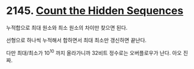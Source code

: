 # 2145. [Count the Hidden Sequences](./2145.cpp)

누적합으로 최대 원소와 최소 원소의 차이만 찾으면 된다.

선형으로 하나씩 누적해서 합하면서 최대 최소만 갱신하면 끝난다.

다만 최대/최소가 $10^10$ 까지 올라가니까 32비트 정수로는 오버플로우가 난다. 아오 진짜.
